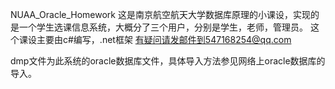 NUAA_Oracle_Homework
这是南京航空航天大学数据库原理的小课设，实现的是一个学生选课信息系统，大概分了三个用户，分别是学生，老师，管理员。
这个课设主要由c#编写，.net框架
有疑问请发邮件到547168254@qq.com


dmp文件为此系统的oracle数据库文件，具体导入方法参见网络上oracle数据库的导入。
